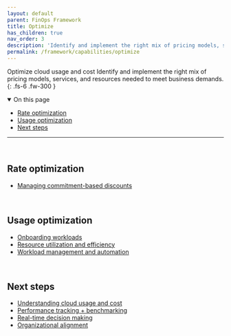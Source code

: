 ```yaml
---
layout: default
parent: FinOps Framework
title: Optimize
has_children: true
nav_order: 3
description: 'Identify and implement the right mix of pricing models, services, and resources needed to meet business demands.'
permalink: /framework/capabilities/optimize
---
```


<span class="fs-9 d-block mb-4">Optimize cloud usage and cost</span>
Identify and implement the right mix of pricing models, services, and resources needed to meet business demands.
{: .fs-6 .fw-300 }

<details open markdown="1">
   <summary class="fs-2 text-uppercase">On this page</summary>

- [Rate optimization](#rate-optimization)
- [Usage optimization](#usage-optimization)
- [Next steps](#next-steps)

</details>

---

<br>

## Rate optimization

- [Managing commitment-based discounts](./optimize/commitment-discounts.md)

<br>

## Usage optimization

- [Onboarding workloads](./manage/onboarding.md)
- [Resource utilization and efficiency](./optimize/utilization-efficiency.md)
- [Workload management and automation](./optimize/workloads.md)

<br>

## Next steps

- [Understanding cloud usage and cost](../understand/README.md)
- [Performance tracking + benchmarking](../quantify/README.md#performance-tracking-and-benchmarking)
- [Real-time decision making](../quantify/README.md#real-time-decision-making)
- [Organizational alignment](../manage/README.md)

<br>
